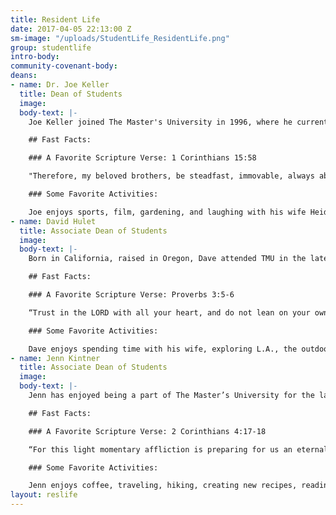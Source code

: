 ```yaml
---
title: Resident Life
date: 2017-04-05 22:13:00 Z
sm-image: "/uploads/StudentLife_ResidentLife.png"
group: studentlife
intro-body: 
community-covenant-body: 
deans:
- name: Dr. Joe Keller
  title: Dean of Students
  image: 
  body-text: |-
    Joe Keller joined The Master's University in 1996, where he currently serves as the Vice President of Student Life and teaches in the Biblical Counseling Department. He completed his undergraduate degree at The Master's University, his Master of Divinity degree at The Master’s Seminary, and his Doctor of Ministry degree at Westminster Theological Seminary.

    ## Fast Facts:

    ### A Favorite Scripture Verse: 1 Corinthians 15:58

    "Therefore, my beloved brothers, be steadfast, immovable, always abounding in the work of the Lord, knowing that in the Lord your labor is not in vain."

    ### Some Favorite Activities:

    Joe enjoys sports, film, gardening, and laughing with his wife Heidi and their four children.
- name: David Hulet
  title: Associate Dean of Students
  image: 
  body-text: |-
    Born in California, raised in Oregon, Dave attended TMU in the late 90's where he met his wife, Tricia, and they were married shortly after graduating. Dave pursued work for a short while in construction but always felt called back to student ministry. He was a Resident Director of C.W. Smith dormitory (CDub) for several years and then left for pastoral ministry in church planting with another TMU grad in Florida. Eventually Dave returned to TMU to take the Associate Dean position and is thrilled to lead the team of Resident Directors and Assistants in Residence Life. His wife, Tricia, is involved in the Music Department at TMU where she directs the Theatre program.

    ## Fast Facts:

    ### A Favorite Scripture Verse: Proverbs 3:5-6

    “Trust in the LORD with all your heart, and do not lean on your own understanding. In all your ways acknowledge him, and he will make straight your paths.”

    ### Some Favorite Activities:

    Dave enjoys spending time with his wife, exploring L.A., the outdoors, wood-working and visiting new cities and national parks.
- name: Jenn Kintner
  title: Associate Dean of Students
  image: 
  body-text: |-
    Jenn has enjoyed being a part of The Master’s University for the last thirteen years: first as a student, then as the Israel Bible Extension volunteer, and now as a staff member. She first joined the staff as the Administrative Assistant to the Vice President of Student Life, then served as a Resident Director in Sweazy Hall for five years, before transitioning to her current position. It is her joy to work with the female students on campus and to see God at work in them growing and developing their love for Jesus Christ more and more. She is a member at Grace Baptist Church and is currently pursuing her Doctorate of Education at The Southern Baptist Theological Seminary.

    ## Fast Facts:

    ### A Favorite Scripture Verse: 2 Corinthians 4:17-18

    “For this light momentary affliction is preparing for us an eternal weight of glory beyond all comparison, as we look not to the things that are seen but to the things that are unseen. For the things that are seen are transient, but the things that are unseen are eternal."

    ### Some Favorite Activities:

    Jenn enjoys coffee, traveling, hiking, creating new recipes, reading, and playing games.
layout: reslife
---
```


